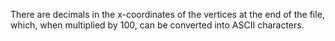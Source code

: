 There are decimals in the x-coordinates of the vertices at the end of the file, which, when multiplied by 100, can be converted into ASCII characters.